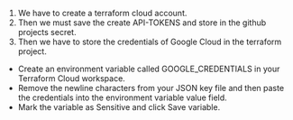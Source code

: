 1) We have to create a terraform cloud account.
2) Then we must save the create API-TOKENS and store in the github projects secret.
3) Then we have to store the credentials of Google Cloud in the terraform project.
- Create an environment variable called GOOGLE_CREDENTIALS in your Terraform Cloud workspace.
- Remove the newline characters from your JSON key file and then paste the credentials into the environment variable value field.
- Mark the variable as Sensitive and click Save variable.
